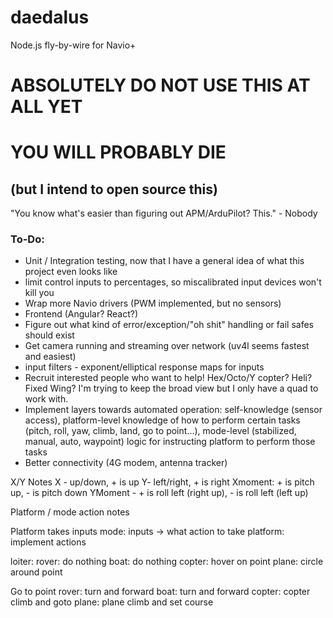 # daedalus
Node.js fly-by-wire for Navio+

# ABSOLUTELY DO NOT USE THIS AT ALL YET
# YOU WILL PROBABLY DIE
## (but I intend to open source this)
"You know what's easier than figuring out APM/ArduPilot? This." - Nobody

### To-Do:
* Unit / Integration testing, now that I have a general idea of what this project even looks like
* limit control inputs to percentages, so miscalibrated input devices won't kill you
* Wrap more Navio drivers (PWM implemented, but no sensors)
* Frontend (Angular? React?)
* Figure out what kind of error/exception/"oh shit" handling or fail safes should exist
* Get camera running and streaming over network (uv4l seems fastest and easiest)
* input filters - exponent/elliptical response maps for inputs
* Recruit interested people who want to help! Hex/Octo/Y copter? Heli? Fixed Wing? I'm trying to keep the broad view but I only have a quad to work with.
* Implement layers towards automated operation: self-knowledge (sensor access), platform-level knowledge of how to perform certain tasks (pitch, roll, yaw, climb, land, go to point...), mode-level (stabilized, manual, auto, waypoint) logic for instructing platform to perform those tasks
* Better connectivity (4G modem, antenna tracker)

X/Y Notes
X - up/down, + is up
Y- left/right, + is right
Xmoment: + is pitch up, - is pitch down
YMoment - + is roll left (right up), - is roll left (left up)

Platform / mode action notes

Platform takes inputs
mode: inputs -> what action to take
platform: implement actions

loiter:
  rover: do nothing
  boat: do nothing
  copter: hover on point
  plane: circle around point

Go to point
  rover: turn and forward
  boat: turn and forward
  copter: copter climb and goto
  plane: plane climb and set course
